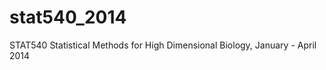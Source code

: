 stat540_2014
============

STAT540 Statistical Methods for High Dimensional Biology, January - April 2014
